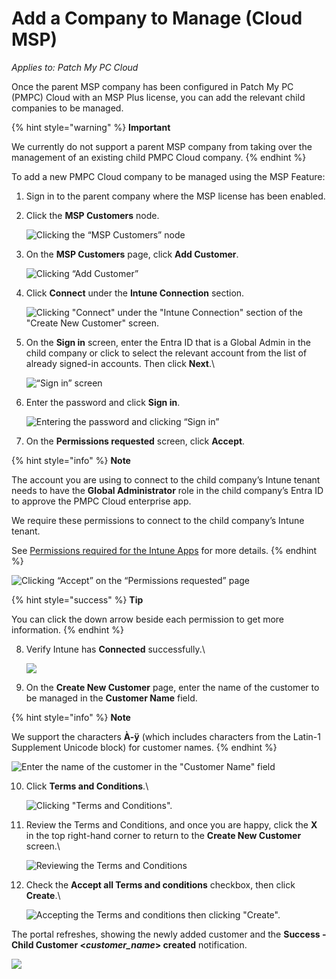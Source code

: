 # Add a Company to Manage (Cloud MSP)

_Applies to: Patch My PC Cloud_

Once the parent MSP company has been configured in Patch My PC (PMPC) Cloud with an MSP Plus license, you can add the relevant child companies to be managed.

{% hint style="warning" %}
**Important**

We currently do not support a parent MSP company from taking over the management of an existing child PMPC Cloud company.
{% endhint %}

To add a new PMPC Cloud company to be managed using the MSP Feature:

1. Sign in to the parent company where the MSP license has been enabled.
2.  Click the **MSP Customers** node.

    ![Clicking the “MSP Customers” node](/_images/image-(2074).png "Clicking the “MSP Customers” node")


3.  On the **MSP Customers** page, click **Add Customer**.

    ![Clicking “Add Customer”](/_images/image-(2075).png "Clicking “Add Customer”")


4.  Click **Connect** under the **Intune Connection** section.

    ![Clicking &#x22;Connect&#x22; under the &#x22;Intune Connection&#x22; section of the &#x22;Create New Customer&#x22; screen.](/_images/image-(2301).png "Clicking &#x22;Connect&#x22; under the &#x22;Intune Connection&#x22; section of the &#x22;Create New Customer&#x22; screen.")


5.  On the **Sign in** screen, enter the Entra ID that is a Global Admin in the child company or click to select the relevant account from the list of already signed-in accounts. Then click **Next**.\


    ![“Sign in” screen](/_images/image-(2078).png "“Sign in” screen")


6.  Enter the password and click **Sign in**.

    ![Entering the password and clicking “Sign in”](/_images/image-(2079).png "Entering the password and clicking “Sign in”")


7. On the **Permissions requested** screen, click **Accept**.

{% hint style="info" %}
**Note**

The account you are using to connect to the child company’s Intune tenant needs to have the **Global Administrator** role in the child company’s Entra ID to approve the PMPC Cloud enterprise app.

We require these permissions to connect to the child company’s Intune tenant.

See [Permissions required for the Intune Apps](../../../cloud-reference/cloud-permissions-reference/permissions-required-for-intune-apps.md) for more details.
{% endhint %}

![Clicking “Accept” on the “Permissions requested” page](/_images/image-(2080).png "Clicking “Accept” on the “Permissions requested” page")

{% hint style="success" %}
**Tip**

You can click the down arrow beside each permission to get more information.
{% endhint %}

8.  Verify Intune has **Connected** successfully.\


    ![](/_images/image-(2304).png "")


9. On the **Create New Customer** page, enter the name of the customer to be managed in the **Customer Name** field.

{% hint style="info" %}
**Note**

We support the characters **À-ÿ** (which includes characters from the Latin-1 Supplement Unicode block) for customer names.
{% endhint %}

![Enter the name of the customer in the &#x22;Customer Name&#x22; field](/_images/image-(2308).png "Enter the name of the customer in the &#x22;Customer Name&#x22; field")

10. Click **Terms and Conditions**.\


    ![Clicking &#x22;Terms and Conditions&#x22;.](/_images/image-(2309).png "Clicking &#x22;Terms and Conditions&#x22;.")


11. Review the Terms and Conditions, and once you are happy, click the **X** in the top right-hand corner to return to the **Create New Customer** screen.\


    ![Reviewing the Terms and Conditions](/_images/image-(2307).png "Reviewing the Terms and Conditions")


12. Check the **Accept all Terms and conditions** checkbox, then click **Create**.\


    ![Accepting the Terms and conditions then clicking &#x22;Create&#x22;.](/_images/image-(2310).png "Accepting the Terms and conditions then clicking &#x22;Create&#x22;.")



The portal refreshes, showing the newly added customer and the **Success - Child Customer <**_**customer\_name**_**> created** notification.

![](/_images/image-(2566).png "")